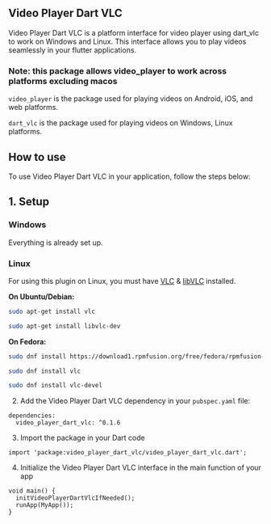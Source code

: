 ## Video Player Dart VLC
Video Player Dart VLC is a platform interface for video player using dart_vlc to work on Windows and Linux. This interface allows you to play videos seamlessly in your flutter applications.

### Note: this package allows video_player to work across platforms excluding macos

`video_player` is the package used for playing videos on Android, iOS, and web platforms.

`dart_vlc` is the package used for playing videos on Windows, Linux platforms.



## How to use
To use Video Player Dart VLC in your application, follow the steps below:



## 1. Setup

### Windows

Everything is already set up.

### Linux

For using this plugin on Linux, you must have [VLC](https://www.videolan.org) & [libVLC](https://www.videolan.org/vlc/libvlc.html) installed.

**On Ubuntu/Debian:**

```bash
sudo apt-get install vlc
```

```bash
sudo apt-get install libvlc-dev
```

**On Fedora:**

```bash
sudo dnf install https://download1.rpmfusion.org/free/fedora/rpmfusion-free-release-$(rpm -E %fedora).noarch.rpm
```

```bash
sudo dnf install vlc
```

```bash
sudo dnf install vlc-devel
```

2. Add the Video Player Dart VLC dependency in your `pubspec.yaml` file:
```
dependencies:
  video_player_dart_vlc: ^0.1.6
```
3. Import the package in your Dart code
```
import 'package:video_player_dart_vlc/video_player_dart_vlc.dart';
```
4. Initialize the Video Player Dart VLC interface in the main function of your app
```
void main() {
  initVideoPlayerDartVlcIfNeeded();
  runApp(MyApp());
}
```

